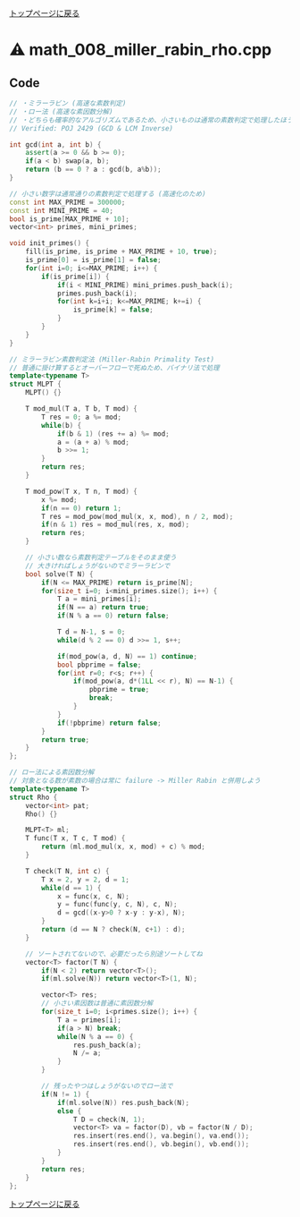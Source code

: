 <!-- mathjax config similar to math.stackexchange -->
<script type="text/x-mathjax-config">
MathJax.Hub.Config({
  jax: ["input/TeX", "output/HTML-CSS"],
  tex2jax: {
    inlineMath: [ ['$', '$'] ],
    displayMath: [ ['$$', '$$']],
    processEscapes: true,
    skipTags: ['script', 'noscript', 'style', 'textarea', 'pre', 'code']
  },
  messageStyle: "none",
  "HTML-CSS": { preferredFont: "TeX", availableFonts: ["STIX","TeX"] }
});
</script>
<script src="http://cdn.mathjax.org/mathjax/latest/MathJax.js?config=TeX-AMS_HTML" type="text/javascript"></script>

<script type="text/javascript" src="https://cdnjs.cloudflare.com/ajax/libs/jquery/3.4.1/jquery.min.js"></script>
<link rel="stylesheet" href="../css/copy-button.css" />
<script type="text/javascript" src="../js/balloons.js"></script>
<script type="text/javascript" src="../js/copy-button.js"></script>



[トップページに戻る](../index.html)

# :warning: math\_008\_miller\_rabin\_rho.cpp

## Code

```cpp
// ・ミラーラビン (高速な素数判定)
// ・ロー法 (高速な素因数分解)
// ・どちらも確率的なアルゴリズムであるため、小さいものは通常の素数判定で処理したほうが確実
// Verified: POJ 2429 (GCD & LCM Inverse)

int gcd(int a, int b) {
    assert(a >= 0 && b >= 0);
    if(a < b) swap(a, b);
    return (b == 0 ? a : gcd(b, a%b));
}

// 小さい数字は通常通りの素数判定で処理する (高速化のため)
const int MAX_PRIME = 300000;
const int MINI_PRIME = 40;
bool is_prime[MAX_PRIME + 10];
vector<int> primes, mini_primes;

void init_primes() {
    fill(is_prime, is_prime + MAX_PRIME + 10, true);
    is_prime[0] = is_prime[1] = false;
    for(int i=0; i<=MAX_PRIME; i++) {
        if(is_prime[i]) {
            if(i < MINI_PRIME) mini_primes.push_back(i);
            primes.push_back(i);
            for(int k=i+i; k<=MAX_PRIME; k+=i) {
                is_prime[k] = false;
            }
        }
    }
}

// ミラーラビン素数判定法 (Miller-Rabin Primality Test)
// 普通に掛け算するとオーバーフローで死ぬため、バイナリ法で処理
template<typename T>
struct MLPT {
    MLPT() {}

    T mod_mul(T a, T b, T mod) {
        T res = 0; a %= mod;
        while(b) {
            if(b & 1) (res += a) %= mod;
            a = (a + a) % mod;
            b >>= 1;
        }
        return res;
    }

    T mod_pow(T x, T n, T mod) {
        x %= mod;
        if(n == 0) return 1;
        T res = mod_pow(mod_mul(x, x, mod), n / 2, mod);
        if(n & 1) res = mod_mul(res, x, mod);
        return res;
    }

    // 小さい数なら素数判定テーブルをそのまま使う
    // 大きければしょうがないのでミラーラビンで
    bool solve(T N) {
        if(N <= MAX_PRIME) return is_prime[N];
        for(size_t i=0; i<mini_primes.size(); i++) {
            T a = mini_primes[i];
            if(N == a) return true;
            if(N % a == 0) return false;

            T d = N-1, s = 0;
            while(d % 2 == 0) d >>= 1, s++;

            if(mod_pow(a, d, N) == 1) continue;
            bool pbprime = false;
            for(int r=0; r<s; r++) {
                if(mod_pow(a, d*(1LL << r), N) == N-1) {
                    pbprime = true;
                    break;
                }
            }
            if(!pbprime) return false;
        }
        return true;
    }
};

// ロー法による素因数分解
// 対象となる数が素数の場合は常に failure -> Miller Rabin と併用しよう
template<typename T>
struct Rho {
    vector<int> pat;
    Rho() {}

    MLPT<T> ml;
    T func(T x, T c, T mod) {
        return (ml.mod_mul(x, x, mod) + c) % mod;
    }

    T check(T N, int c) {
        T x = 2, y = 2, d = 1;
        while(d == 1) {
            x = func(x, c, N);
            y = func(func(y, c, N), c, N);
            d = gcd((x-y>0 ? x-y : y-x), N);
        }
        return (d == N ? check(N, c+1) : d);
    }

    // ソートされてないので、必要だったら別途ソートしてね
    vector<T> factor(T N) {
        if(N < 2) return vector<T>();
        if(ml.solve(N)) return vector<T>(1, N);

        vector<T> res;
        // 小さい素因数は普通に素因数分解
        for(size_t i=0; i<primes.size(); i++) {
            T a = primes[i];
            if(a > N) break;
            while(N % a == 0) {
                res.push_back(a);
                N /= a;
            }
        }

        // 残ったやつはしょうがないのでロー法で
        if(N != 1) {
            if(ml.solve(N)) res.push_back(N);
            else {
                T D = check(N, 1);
                vector<T> va = factor(D), vb = factor(N / D);
                res.insert(res.end(), va.begin(), va.end());
                res.insert(res.end(), vb.begin(), vb.end());
            }
        }
        return res;
    }
};
```

[トップページに戻る](../index.html)
